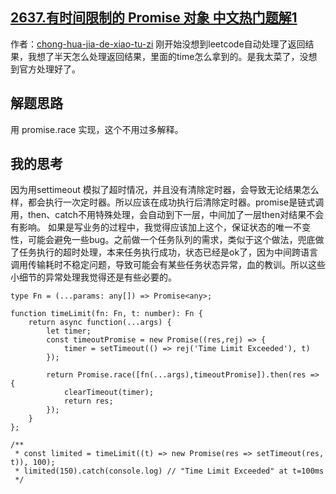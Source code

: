## [2637.有时间限制的 Promise 对象 中文热门题解1](https://leetcode.cn/problems/promise-time-limit/solutions/100000/fang-zhi-zhong-fu-wu-yi-yi-diao-yong-ban-amok)

作者：[chong-hua-jia-de-xiao-tu-zi](https://leetcode.cn/u/chong-hua-jia-de-xiao-tu-zi)
刚开始没想到leetcode自动处理了返回结果，我想了半天怎么处理返回结果，里面的time怎么拿到的。是我太菜了，没想到官方处理好了。

## 解题思路
用 promise.race 实现，这个不用过多解释。

## 我的思考
因为用settimeout 模拟了超时情况，并且没有清除定时器，会导致无论结果怎么样，都会执行一次定时器。所以应该在成功执行后清除定时器。promise是链式调用，then、catch不用特殊处理，会自动到下一层，中间加了一层then对结果不会有影响。
如果是写业务的过程中，我觉得应该加上这个，保证状态的唯一不变性，可能会避免一些bug。之前做一个任务队列的需求，类似于这个做法，兜底做了任务执行的超时处理，本来任务执行成功，状态已经是ok了，因为中间跨语言调用传输耗时不稳定问题，导致可能会有某些任务状态异常，血的教训。所以这些小细节的异常处理我觉得还是有些必要的。

```
type Fn = (...params: any[]) => Promise<any>;

function timeLimit(fn: Fn, t: number): Fn {
	return async function(...args) {
        let timer;
        const timeoutPromise = new Promise((res,rej) => {
            timer = setTimeout(() => rej('Time Limit Exceeded'), t)
        });

        return Promise.race([fn(...args),timeoutPromise]).then(res => {
            clearTimeout(timer);
            return res;
        });
    }
};

/**
 * const limited = timeLimit((t) => new Promise(res => setTimeout(res, t)), 100);
 * limited(150).catch(console.log) // "Time Limit Exceeded" at t=100ms
 */
```
